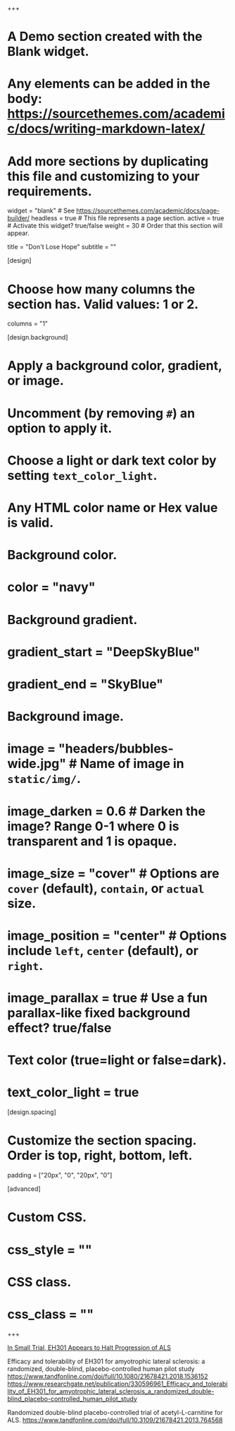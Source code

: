 +++
# A Demo section created with the Blank widget.
# Any elements can be added in the body: https://sourcethemes.com/academic/docs/writing-markdown-latex/
# Add more sections by duplicating this file and customizing to your requirements.

widget = "blank"  # See https://sourcethemes.com/academic/docs/page-builder/
headless = true  # This file represents a page section.
active = true  # Activate this widget? true/false
weight = 30  # Order that this section will appear.

title = "Don't Lose Hope"
subtitle = ""

[design]
  # Choose how many columns the section has. Valid values: 1 or 2.
  columns = "1"

[design.background]
  # Apply a background color, gradient, or image.
  #   Uncomment (by removing `#`) an option to apply it.
  #   Choose a light or dark text color by setting `text_color_light`.
  #   Any HTML color name or Hex value is valid.

  # Background color.
  # color = "navy"
  
  # Background gradient.
  # gradient_start = "DeepSkyBlue"
  # gradient_end = "SkyBlue"
  
  # Background image.
  # image = "headers/bubbles-wide.jpg"  # Name of image in `static/img/`.
  # image_darken = 0.6  # Darken the image? Range 0-1 where 0 is transparent and 1 is opaque.
  # image_size = "cover"  #  Options are `cover` (default), `contain`, or `actual` size.
  # image_position = "center"  # Options include `left`, `center` (default), or `right`.
  # image_parallax = true  # Use a fun parallax-like fixed background effect? true/false

  # Text color (true=light or false=dark).
  # text_color_light = true

[design.spacing]
  # Customize the section spacing. Order is top, right, bottom, left.
  padding = ["20px", "0", "20px", "0"]

[advanced]
 # Custom CSS. 
 # css_style = ""
 
 # CSS class.
 # css_class = ""
+++



[In Small Trial, EH301 Appears to Halt Progression of ALS](https://www.alzforum.org/news/research-news/small-trial-eh301-appears-halt-progression-als)


Efficacy and tolerability of EH301 for amyotrophic lateral sclerosis: a randomized, double-blind, placebo-controlled human pilot study
https://www.tandfonline.com/doi/full/10.1080/21678421.2018.1536152
https://www.researchgate.net/publication/330596961_Efficacy_and_tolerability_of_EH301_for_amyotrophic_lateral_sclerosis_a_randomized_double-blind_placebo-controlled_human_pilot_study

Randomized double-blind placebo-controlled trial of acetyl-L-carnitine for ALS.
https://www.tandfonline.com/doi/full/10.3109/21678421.2013.764568